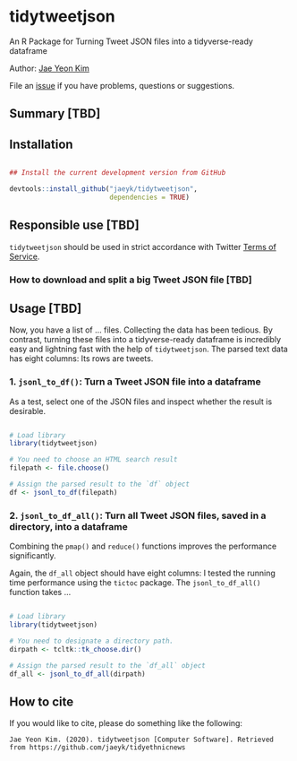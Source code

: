 # tidytweetjson

An R Package for Turning Tweet JSON files into a tidyverse-ready dataframe 

Author: [Jae Yeon Kim](https://jaeyk.github.io/)

File an [issue](https://github.com/jaeyk/tidytweetjson/issues) if you have problems, questions or suggestions.

## Summary [TBD]

## Installation

```r

## Install the current development version from GitHub

devtools::install_github("jaeyk/tidytweetjson",
                         dependencies = TRUE)
```

## Responsible use [TBD]
`tidytweetjson` should be used in strict accordance with Twitter [Terms of Service](https://twitter.com/en/tos). 

### How to download and split a big Tweet JSON file [TBD]

## Usage [TBD]

Now, you have a list of ... files. Collecting the data has been tedious. By contrast, turning these files into a tidyverse-ready dataframe is incredibly easy and lightning fast with the help of `tidytweetjson`. The parsed text data has eight columns: Its rows are tweets. 

### 1. `jsonl_to_df()`: Turn a Tweet JSON file into a dataframe

As a test, select one of the JSON files and inspect whether the result is desirable.

```r

# Load library
library(tidytweetjson)

# You need to choose an HTML search result
filepath <- file.choose()

# Assign the parsed result to the `df` object
df <- jsonl_to_df(filepath)
```

### 2. `jsonl_to_df_all()`: Turn all Tweet JSON files, saved in a directory, into a dataframe

Combining the `pmap()` and `reduce()` functions improves the performance significantly.

Again, the `df_all` object should have eight columns: I tested the running time performance using the `tictoc` package. The `jsonl_to_df_all()` function takes ...

```r

# Load library
library(tidytweetjson)

# You need to designate a directory path.
dirpath <- tcltk::tk_choose.dir()

# Assign the parsed result to the `df_all` object
df_all <- jsonl_to_df_all(dirpath)

```

## How to cite

If you would like to cite, please do something like the following:

```
Jae Yeon Kim. (2020). tidytweetjson [Computer Software]. Retrieved from https://github.com/jaeyk/tidyethnicnews
```
